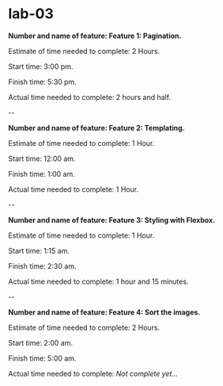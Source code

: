 # lab-03

**Number and name of feature: Feature 1: Pagination.**

Estimate of time needed to complete: 2 Hours.

Start time: 3:00 pm.

Finish time: 5:30 pm.

Actual time needed to complete: 2 hours and half.

--

**Number and name of feature: Feature 2: Templating.**

Estimate of time needed to complete: 1 Hour.

Start time: 12:00 am.

Finish time: 1:00 am.

Actual time needed to complete: 1 Hour.

--

**Number and name of feature: Feature 3: Styling with Flexbox.**

Estimate of time needed to complete: 1 Hour.

Start time: 1:15 am.

Finish time: 2:30 am.

Actual time needed to complete: 1 hour and 15 minutes.

--

**Number and name of feature: Feature 4: Sort the images.**

Estimate of time needed to complete: 2 Hours.

Start time: 2:00 am.

Finish time: 5:00 am.

Actual time needed to complete: *Not complete yet...*